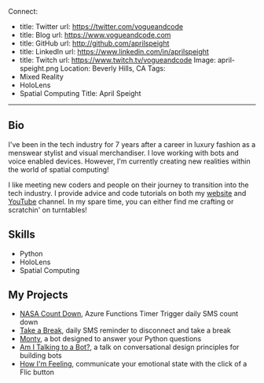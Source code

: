 Connect:
  - title: Twitter
    url: https://twitter.com/vogueandcode
  - title: Blog
    url: https://www.vogueandcode.com
  - title: GitHub
    url: http://github.com/aprilspeight
  - title: LinkedIn
    url: https://www.linkedin.com/in/aprilspeight
  - title: Twitch
    url: https://www.twitch.tv/vogueandcode
Image: april-speight.png
Location: Beverly Hills, CA
Tags:
  - Mixed Reality
  - HoloLens
  - Spatial Computing
Title: April Speight
---
## Bio
I've been in the tech industry for 7 years after a career in luxury fashion as a menswear stylist and visual merchandiser. I love working with bots and voice enabled devices. However, I'm currently creating new realities within the world of spatial computing!

I like meeting new coders and people on their journey to transition into the tech industry. I provide advice and code tutorials on both my [website](https://www.joincomputerclub.com) and [YouTube](https://www.youtube.com/c/vogueandcode) channel. In my spare time, you can either find me crafting or scratchin' on turntables! 

## Skills
* Python
* HoloLens
* Spatial Computing

## My Projects
* [NASA Count Down](https://www.twilio.com/blog/nasa-astronomy-picture-day-scheduled-sms-python-twilio-azure-functions), Azure Functions Timer Trigger daily SMS count down
* [Take a Break](https://www.voguendcode.com/posts/take-a-break), daily SMS reminder to disconnect and take a break
* [Monty](https://www.vogueandcode.com/posts/monty), a bot designed to answer your Python questions
* [Am I Talking to a Bot?](https://www.youtube.com/watch?v=CuXchWYvemY&list=PLqrz4nXepkz5ZT-bRpdhmqrpu4fiLckfu&index=26&t=0s), a talk on conversational design principles for building bots
* [How I'm Feeling](https://www.vogueandcode.com/posts/how-im-feeling), communicate your emotional state with the click of a Flic button
